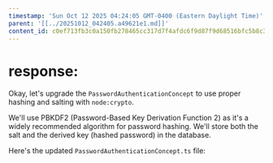 ```yaml
---
timestamp: 'Sun Oct 12 2025 04:24:05 GMT-0400 (Eastern Daylight Time)'
parent: '[[../20251012_042405.a49621e1.md]]'
content_id: c0ef713fb3c0a150fb278465cc317d7f4afdc6f9d87f9d68516bfc5b8c37b6da
---
```


# response:

Okay, let's upgrade the `PasswordAuthenticationConcept` to use proper hashing and salting with `node:crypto`.

We'll use PBKDF2 (Password-Based Key Derivation Function 2) as it's a widely recommended algorithm for password hashing. We'll store both the salt and the derived key (hashed password) in the database.

Here's the updated `PasswordAuthenticationConcept.ts` file:
